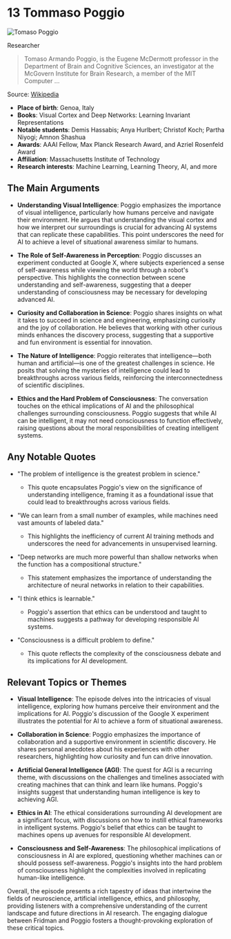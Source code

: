 # 13 Tommaso Poggio


![Tomaso Poggio](https://encrypted-tbn0.gstatic.com/images?q=tbn:ANd9GcStA-WOPqoJObpGECbnyU5uFkghA_YB1e32oJ4l2w&s=0)

Researcher

> Tomaso Armando Poggio, is the Eugene McDermott professor in the Department of Brain and Cognitive Sciences, an investigator at the McGovern Institute for Brain Research, a member of the MIT Computer ...

Source: [Wikipedia](https://en.wikipedia.org/wiki/Tomaso_Poggio)

- **Place of birth**: Genoa, Italy
- **Books**: Visual Cortex and Deep Networks: Learning Invariant Representations
- **Notable students**: Demis Hassabis; Anya Hurlbert; Christof Koch; Partha Niyogi; Amnon Shashua
- **Awards**: AAAI Fellow, Max Planck Research Award, and Azriel Rosenfeld Award
- **Affiliation**: Massachusetts Institute of Technology
- **Research interests**: Machine Learning, Learning Theory, AI, and more


## The Main Arguments

- **Understanding Visual Intelligence**: Poggio emphasizes the importance of visual intelligence, particularly how humans perceive and navigate their environment. He argues that understanding the visual cortex and how we interpret our surroundings is crucial for advancing AI systems that can replicate these capabilities. This point underscores the need for AI to achieve a level of situational awareness similar to humans.

- **The Role of Self-Awareness in Perception**: Poggio discusses an experiment conducted at Google X, where subjects experienced a sense of self-awareness while viewing the world through a robot's perspective. This highlights the connection between scene understanding and self-awareness, suggesting that a deeper understanding of consciousness may be necessary for developing advanced AI.

- **Curiosity and Collaboration in Science**: Poggio shares insights on what it takes to succeed in science and engineering, emphasizing curiosity and the joy of collaboration. He believes that working with other curious minds enhances the discovery process, suggesting that a supportive and fun environment is essential for innovation.

- **The Nature of Intelligence**: Poggio reiterates that intelligence—both human and artificial—is one of the greatest challenges in science. He posits that solving the mysteries of intelligence could lead to breakthroughs across various fields, reinforcing the interconnectedness of scientific disciplines.

- **Ethics and the Hard Problem of Consciousness**: The conversation touches on the ethical implications of AI and the philosophical challenges surrounding consciousness. Poggio suggests that while AI can be intelligent, it may not need consciousness to function effectively, raising questions about the moral responsibilities of creating intelligent systems.

## Any Notable Quotes

- "The problem of intelligence is the greatest problem in science."
  - This quote encapsulates Poggio's view on the significance of understanding intelligence, framing it as a foundational issue that could lead to breakthroughs across various fields.

- "We can learn from a small number of examples, while machines need vast amounts of labeled data."
  - This highlights the inefficiency of current AI training methods and underscores the need for advancements in unsupervised learning.

- "Deep networks are much more powerful than shallow networks when the function has a compositional structure."
  - This statement emphasizes the importance of understanding the architecture of neural networks in relation to their capabilities.

- "I think ethics is learnable."
  - Poggio's assertion that ethics can be understood and taught to machines suggests a pathway for developing responsible AI systems.

- "Consciousness is a difficult problem to define."
  - This quote reflects the complexity of the consciousness debate and its implications for AI development.

## Relevant Topics or Themes

- **Visual Intelligence**: The episode delves into the intricacies of visual intelligence, exploring how humans perceive their environment and the implications for AI. Poggio's discussion of the Google X experiment illustrates the potential for AI to achieve a form of situational awareness.

- **Collaboration in Science**: Poggio emphasizes the importance of collaboration and a supportive environment in scientific discovery. He shares personal anecdotes about his experiences with other researchers, highlighting how curiosity and fun can drive innovation.

- **Artificial General Intelligence (AGI)**: The quest for AGI is a recurring theme, with discussions on the challenges and timelines associated with creating machines that can think and learn like humans. Poggio's insights suggest that understanding human intelligence is key to achieving AGI.

- **Ethics in AI**: The ethical considerations surrounding AI development are a significant focus, with discussions on how to instill ethical frameworks in intelligent systems. Poggio's belief that ethics can be taught to machines opens up avenues for responsible AI development.

- **Consciousness and Self-Awareness**: The philosophical implications of consciousness in AI are explored, questioning whether machines can or should possess self-awareness. Poggio's insights into the hard problem of consciousness highlight the complexities involved in replicating human-like intelligence.

Overall, the episode presents a rich tapestry of ideas that intertwine the fields of neuroscience, artificial intelligence, ethics, and philosophy, providing listeners with a comprehensive understanding of the current landscape and future directions in AI research. The engaging dialogue between Fridman and Poggio fosters a thought-provoking exploration of these critical topics.